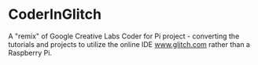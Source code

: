 # CoderInGlitch
A "remix" of Google Creative Labs Coder for Pi project - converting the tutorials and projects to utilize the online IDE www.glitch.com rather than a Raspberry Pi.
